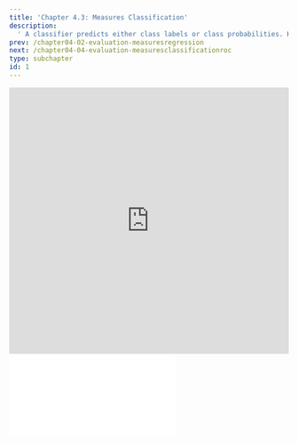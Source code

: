 ```yaml
---
title: 'Chapter 4.3: Measures Classification'
description:
  ' A classifier predicts either class labels or class probabilities. Hence, its performance can be evaluated based on these two notions. This chapter teaches you some simple performance measures for classification, including the misclassification error rate (MCE), accuracy (ACC), confusion matrix, and Brier score (BS).'
prev: /chapter04-02-evaluation-measuresregression
next: /chapter04-04-evaluation-measuresclassificationroc
type: subchapter
id: 1
---
```


<exercise id="1" title="Video Lecture">

<iframe width="100%" height="480" src="https://www.youtube.com/embed/bHwUwrbCHEU" frameborder="0" allow="accelerometer; autoplay; encrypted-media; gyroscope; picture-in-picture" allowfullscreen></iframe>

</exercise>

<exercise id="2" title="Slides">

<object data="pdfs/4/slides-evaluation-measures-classification.pdf" type="application/pdf" style="width:100%;height:480px">
    <embed src="pdfs/4/slides-evaluation-measures-classification.pdf" type="application/pdf" />
</object>

</exercise>
